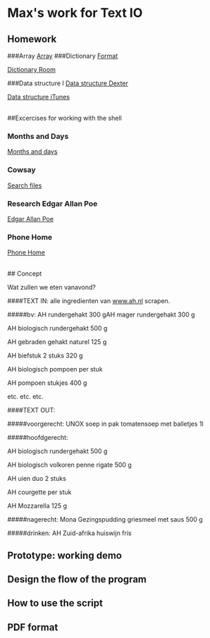 # Max's work for Text IO 

## Homework
###Array
[Array](array.pv)
###Dictionary
[Format](format.py)

[Dictionary Room](my_room_data.py)

###Data structure I
[Data structure Dexter](dexter_library.py)

[Data structure iTunes](itunes_library.py)

<br>
##Excercises for working with the shell

### Months and Days
[Months and days](months_and_days.md) 

### Cowsay
[Search files](cowsay.md)

### Research Edgar Allan Poe
[Edgar Allan Poe](download_poe.md)

### Phone Home
[Phone Home](phone_home.md)

<br>
## Concept

Wat zullen we eten vanavond?

####TEXT IN:
alle ingredienten van www.ah.nl scrapen.

#####bv: 
AH rundergehakt 300 gAH mager rundergehakt 300 g

AH biologisch rundergehakt 500 g

AH gebraden gehakt naturel 125 g

AH biefstuk 2 stuks 320 g

AH biologisch pompoen per stuk

AH pompoen stukjes 400 g

etc. etc. etc.

####TEXT OUT:

#####voorgerecht:
UNOX soep in pak tomatensoep met balletjes 1l

#####hoofdgerecht: 

AH biologisch rundergehakt 500 g

AH biologisch volkoren penne rigate 500 g

AH uien duo 2 stuks

AH courgette per stuk

AH Mozzarella 125 g

#####nagerecht:
Mona Gezingspudding griesmeel met saus 500 g

#####drinken:
AH Zuid-afrika huiswijn fris

## Prototype: working demo

## Design the flow of the program

## How to use the script

## PDF format 
			
